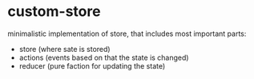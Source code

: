 # custom-store

minimalistic implementation of store, that includes most important parts: 
- store (where sate is stored)
- actions (events based on that the state is changed)
- reducer (pure faction for updating the state)
